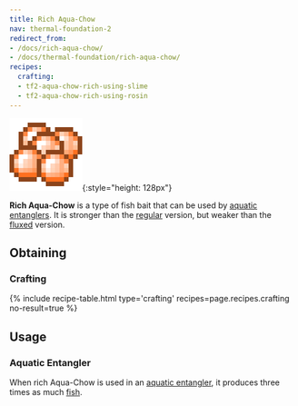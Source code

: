```yaml
---
title: Rich Aqua-Chow
nav: thermal-foundation-2
redirect_from:
- /docs/rich-aqua-chow/
- /docs/thermal-foundation/rich-aqua-chow/
recipes:
  crafting:
  - tf2-aqua-chow-rich-using-slime
  - tf2-aqua-chow-rich-using-rosin
---
```


![Rich Aqua-Chow](/assets/images/thermal-foundation/aqua-chow-rich.png){:style="height: 128px"}


**Rich Aqua-Chow** is a type of fish bait that can be used by [aquatic
entanglers](/docs/thermal-expansion/aquatic-entangler/). It is stronger than the
[regular](/docs/thermal-foundation-2/aqua-chow/) version, but weaker than the
[fluxed](/docs/thermal-foundation-2/fluxed-aqua-chow/) version.


Obtaining
---------

### Crafting
{% include recipe-table.html type='crafting' recipes=page.recipes.crafting no-result=true %}


Usage
-----

### Aquatic Entangler
When rich Aqua-Chow is used in an [aquatic entangler](/docs/thermal-expansion/aquatic-entangler/),
it produces three times as much [fish](https://minecraft.gamepedia.com/Fish).
